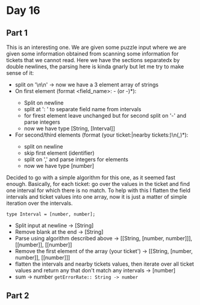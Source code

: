 # Day 16
## Part 1

This is an interesting one. We are given some puzzle input where we are given some information obtained from scanning some information for tickets that we cannot read. Here we have the sections separatedx by double newlines, the parsing here is kinda gnarly but let me try to make sense of it:
* split on '\n\n' -> now we have a 3 element array of strings
* On first element (format <field_name>: <low>-<high> (or <low>-<high>)*):
    * Split on newline
    * split at ': ' to separate field name from intervals
    * for firest element leave unchanged but for second split on '-' and parse integers
    * now we have type [String, [Interval]]
* For second/third elements (format (your ticket:|nearby tickets:)\n<num1>(,<numn>)*):
    * split on newline
    * skip first element (identifier)
    * split on ',' and parse integers for elements
    * now we have type [number]

Decided to go with a simple algorithm for this one, as it seemed fast enough. Basically, for each ticket: go over the values in the ticket and find one interval for which there is no match. To help with this I flatten the field intervals and ticket values into one array, now it is just a matter of simple iteration over the intervals.

```
type Interval = [number, number];
```
* Split input at newline -> [String]
* Remove blank at the end -> [String]
* Parse using algorithm described above -> [[String, [number, number]]], [[number]], [[number]]
* Remove the first element of the array (your ticket') -> [[String, [number, number]], [[number]]]
* flatten the intervals and nearby tickets values, then iterate over all ticket values and return any that don't match any intervals -> [number]
* sum -> number
  `getErrorRate:: String -> number`

## Part 2 